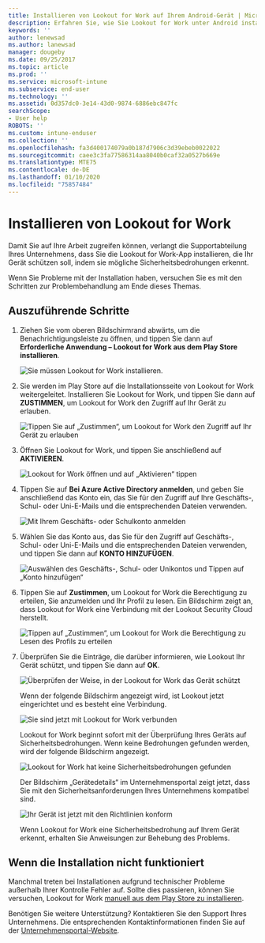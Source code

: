 ```yaml
---
title: Installieren von Lookout for Work auf Ihrem Android-Gerät | Microsoft-Dokumentation
description: Erfahren Sie, wie Sie Lookout for Work unter Android installieren können.
keywords: ''
author: lenewsad
ms.author: lanewsad
manager: dougeby
ms.date: 09/25/2017
ms.topic: article
ms.prod: ''
ms.service: microsoft-intune
ms.subservice: end-user
ms.technology: ''
ms.assetid: 0d357dc0-3e14-43d0-9874-6886ebc847fc
searchScope:
- User help
ROBOTS: ''
ms.custom: intune-enduser
ms.collection: ''
ms.openlocfilehash: fa3d400174079a0b187d7906c3d39ebeb0022022
ms.sourcegitcommit: caee3c3fa77586314aa8040b0caf32a0527b669e
ms.translationtype: MTE75
ms.contentlocale: de-DE
ms.lasthandoff: 01/10/2020
ms.locfileid: "75857484"
---
```

# <a name="install-lookout-for-work"></a>Installieren von Lookout for Work

Damit Sie auf Ihre Arbeit zugreifen können, verlangt die Supportabteilung Ihres Unternehmens, dass Sie die Lookout for Work-App installieren, die Ihr Gerät schützen soll, indem sie mögliche Sicherheitsbedrohungen erkennt.

Wenn Sie Probleme mit der Installation haben, versuchen Sie es mit den Schritten zur Problembehandlung am Ende dieses Themas.

## <a name="what-you-need-to-do"></a>Auszuführende Schritte

1. Ziehen Sie vom oberen Bildschirmrand abwärts, um die Benachrichtigungsleiste zu öffnen, und tippen Sie dann auf **Erforderliche Anwendung – Lookout for Work aus dem Play Store installieren**.

   ![Sie müssen Lookout for Work installieren.](./media/lookout-required-app-install-android.png)

2. Sie werden im Play Store auf die Installationsseite von Lookout for Work weitergeleitet. Installieren Sie Lookout for Work, und tippen Sie dann auf **ZUSTIMMEN**, um Lookout for Work den Zugriff auf Ihr Gerät zu erlauben.

   ![Tippen Sie auf „Zustimmen“, um Lookout for Work den Zugriff auf Ihr Gerät zu erlauben](./media/lookout-accept-store-permissions-android.png)

3. Öffnen Sie Lookout for Work, und tippen Sie anschließend auf **AKTIVIEREN**.

   ![Lookout for Work öffnen und auf „Aktivieren“ tippen](./media/lookout-activate-button-android.png)

4. Tippen Sie auf **Bei Azure Active Directory anmelden**, und geben Sie anschließend das Konto ein, das Sie für den Zugriff auf Ihre Geschäfts-, Schul- oder Uni-E-Mails und die entsprechenden Dateien verwenden.

   ![Mit Ihrem Geschäfts- oder Schulkonto anmelden](./media/lookout-sign-in-azure-android.png)

5. Wählen Sie das Konto aus, das Sie für den Zugriff auf Geschäfts-, Schul- oder Uni-E-Mails und die entsprechenden Dateien verwenden, und tippen Sie dann auf **KONTO HINZUFÜGEN**.

   ![Auswählen des Geschäfts-, Schul- oder Unikontos und Tippen auf „Konto hinzufügen“](./media/lookout-pick-account-android.png)

6. Tippen Sie auf **Zustimmen**, um Lookout for Work die Berechtigung zu erteilen, Sie anzumelden und Ihr Profil zu lesen. Ein Bildschirm zeigt an, dass Lookout for Work eine Verbindung mit der Lookout Security Cloud herstellt.

   ![Tippen auf „Zustimmen“, um Lookout for Work die Berechtigung zu Lesen des Profils zu erteilen](./media/lookout-needs-permission-to-view-profile-android.png)

7. Überprüfen Sie die Einträge, die darüber informieren, wie Lookout Ihr Gerät schützt, und tippen Sie dann auf **OK**.

   ![Überprüfen der Weise, in der Lookout for Work das Gerät schützt](./media/lookout-how-it-protects-your-device-android.png)

   Wenn der folgende Bildschirm angezeigt wird, ist Lookout jetzt eingerichtet und es besteht eine Verbindung.

   ![Sie sind jetzt mit Lookout for Work verbunden](./media/lookout-you-are-now-connected-android.png)

   Lookout for Work beginnt sofort mit der Überprüfung Ihres Geräts auf Sicherheitsbedrohungen. Wenn keine Bedrohungen gefunden werden, wird der folgende Bildschirm angezeigt.

   ![Lookout for Work hat keine Sicherheitsbedrohungen gefunden](./media/lookout-scan-no-threats-found-android.png)

   Der Bildschirm „Gerätedetails“ im Unternehmensportal zeigt jetzt, dass Sie mit den Sicherheitsanforderungen Ihres Unternehmens kompatibel sind.

    ![Ihr Gerät ist jetzt mit den Richtlinien konform](./media/mtd-device-now-compliant-android.png)

   Wenn Lookout for Work eine Sicherheitsbedrohung auf Ihrem Gerät erkennt, erhalten Sie Anweisungen zur Behebung des Problems.

## <a name="if-the-installation-doesnt-work"></a>Wenn die Installation nicht funktioniert

Manchmal treten bei Installationen aufgrund technischer Probleme außerhalb Ihrer Kontrolle Fehler auf. Sollte dies passieren, können Sie versuchen, Lookout for Work [manuell aus dem Play Store zu installieren](https://play.google.com/store/apps/details?id=com.lookout.enterprise).


Benötigen Sie weitere Unterstützung? Kontaktieren Sie den Support Ihres Unternehmens. Die entsprechenden Kontaktinformationen finden Sie auf der [Unternehmensportal-Website](https://go.microsoft.com/fwlink/?linkid=2010980).

